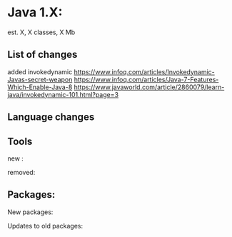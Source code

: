 # Java 1.X:
 
est. X, X classes, X Mb

## List of changes
added invokedynamic 
https://www.infoq.com/articles/Invokedynamic-Javas-secret-weapon
https://www.infoq.com/articles/Java-7-Features-Which-Enable-Java-8
https://www.javaworld.com/article/2860079/learn-java/invokedynamic-101.html?page=3

## Language changes

## Tools

new :

removed:


## Packages:

New packages:

Updates to old packages:

